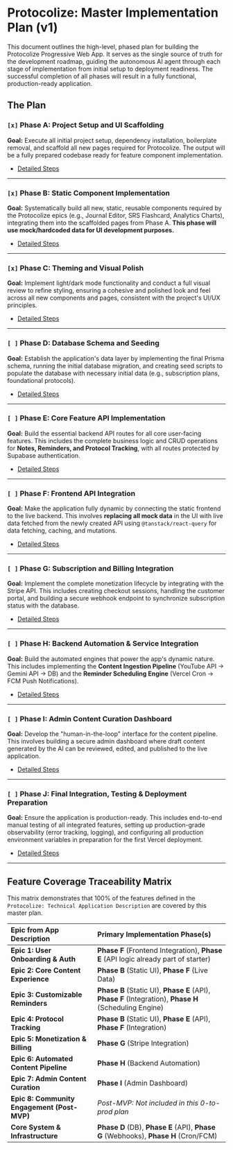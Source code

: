 # **Protocolize: Master Implementation Plan (v1)**

This document outlines the high-level, phased plan for building the Protocolize Progressive Web App. It serves as the single source of truth for the development roadmap, guiding the autonomous AI agent through each stage of implementation from initial setup to deployment readiness. The successful completion of all phases will result in a fully functional, production-ready application.

## The Plan

### `[x]` Phase A: Project Setup and UI Scaffolding

**Goal:** Execute all initial project setup, dependency installation, boilerplate removal, and scaffold all new pages required for Protocolize. The output will be a fully prepared codebase ready for feature component implementation.

- [Detailed Steps](./docs/phases/phase-a-project-setup-and-ui-scaffolding.md)

---

### `[x]` Phase B: Static Component Implementation

**Goal:** Systematically build all new, static, reusable components required by the Protocolize epics (e.g., Journal Editor, SRS Flashcard, Analytics Charts), integrating them into the scaffolded pages from Phase A. **This phase will use mock/hardcoded data for UI development purposes.**

- [Detailed Steps](./docs/phases/phase-b-static-component-implementation.md)

---

### `[x]` Phase C: Theming and Visual Polish

**Goal:** Implement light/dark mode functionality and conduct a full visual review to refine styling, ensuring a cohesive and polished look and feel across all new components and pages, consistent with the project's UI/UX principles.

- [Detailed Steps](./docs/phases/phase-c-theming-and-visual-polish.md)

---

### `[ ]` Phase D: Database Schema and Seeding

**Goal:** Establish the application's data layer by implementing the final Prisma schema, running the initial database migration, and creating seed scripts to populate the database with necessary initial data (e.g., subscription plans, foundational protocols).

- [Detailed Steps](./docs/phases/phase-d-database-schema-and-seeding.md)

---

### `[ ]` Phase E: Core Feature API Implementation

**Goal:** Build the essential backend API routes for all core user-facing features. This includes the complete business logic and CRUD operations for **Notes, Reminders, and Protocol Tracking**, with all routes protected by Supabase authentication.

- [Detailed Steps](./docs/phases/phase-e-core-feature-api-implementation.md)

---

### `[ ]` Phase F: Frontend API Integration

**Goal:** Make the application fully dynamic by connecting the static frontend to the live backend. This involves **replacing all mock data** in the UI with live data fetched from the newly created API using `@tanstack/react-query` for data fetching, caching, and mutations.

- [Detailed Steps](./docs/phases/phase-f-frontend-api-integration.md)

---

### `[ ]` Phase G: Subscription and Billing Integration

**Goal:** Implement the complete monetization lifecycle by integrating with the Stripe API. This includes creating checkout sessions, handling the customer portal, and building a secure webhook endpoint to synchronize subscription status with the database.

- [Detailed Steps](./docs/phases/phase-g-subscription-and-billing-integration.md)

---

### `[ ]` Phase H: Backend Automation & Service Integration

**Goal:** Build the automated engines that power the app's dynamic nature. This includes implementing the **Content Ingestion Pipeline** (YouTube API -> Gemini API -> DB) and the **Reminder Scheduling Engine** (Vercel Cron -> FCM Push Notifications).

- [Detailed Steps](./docs/phases/phase-h-backend-automation-and-services.md)

---

### `[ ]` Phase I: Admin Content Curation Dashboard

**Goal:** Develop the "human-in-the-loop" interface for the content pipeline. This involves building a secure admin dashboard where draft content generated by the AI can be reviewed, edited, and published to the live application.

- [Detailed Steps](./docs/phases/phase-i-admin-content-curation-dashboard.md)

---

### `[ ]` Phase J: Final Integration, Testing & Deployment Preparation

**Goal:** Ensure the application is production-ready. This includes end-to-end manual testing of all integrated features, setting up production-grade observability (error tracking, logging), and configuring all production environment variables in preparation for the first Vercel deployment.

- [Detailed Steps](./docs/phases/phase-j-final-testing-and-deployment-prep.md)

---

## Feature Coverage Traceability Matrix

This matrix demonstrates that 100% of the features defined in the `Protocolize: Technical Application Description` are covered by this master plan.

| Epic from App Description                   | Primary Implementation Phase(s)                                                                        |
| :------------------------------------------ | :----------------------------------------------------------------------------------------------------- |
| **Epic 1: User Onboarding & Auth**          | **Phase F** (Frontend Integration), **Phase E** (API logic already part of starter)                    |
| **Epic 2: Core Content Experience**         | **Phase B** (Static UI), **Phase F** (Live Data)                                                       |
| **Epic 3: Customizable Reminders**          | **Phase B** (Static UI), **Phase E** (API), **Phase F** (Integration), **Phase H** (Scheduling Engine) |
| **Epic 4: Protocol Tracking**               | **Phase B** (Static UI), **Phase E** (API), **Phase F** (Integration)                                  |
| **Epic 5: Monetization & Billing**          | **Phase G** (Stripe Integration)                                                                       |
| **Epic 6: Automated Content Pipeline**      | **Phase H** (Backend Automation)                                                                       |
| **Epic 7: Admin Content Curation**          | **Phase I** (Admin Dashboard)                                                                          |
| **Epic 8: Community Engagement (Post-MVP)** | _Post-MVP: Not included in this 0-to-prod plan_                                                        |
| **Core System & Infrastructure**            | **Phase D** (DB), **Phase E** (API), **Phase G** (Webhooks), **Phase H** (Cron/FCM)                    |
